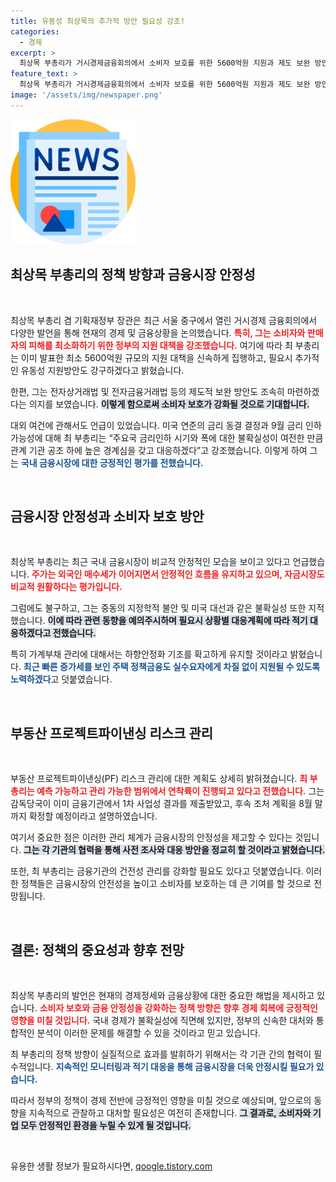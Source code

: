 ```yaml
---
title: 유동성 최상목의 추가적 방안 필요성 강조!
categories:
  - 경제
excerpt: >
  최상목 부총리가 거시경제금융회의에서 소비자 보호를 위한 5600억원 지원과 제도 보완 방안을 신속히 추진하겠다고 밝혔다. 미국 금리 인하 가능성을 언급하며, 국내 금융시장의 안정을 강조했다. 중동 불안 등 불확실성에 대한 경계심도 드러냈다.
feature_text: >
  최상목 부총리가 거시경제금융회의에서 소비자 보호를 위한 5600억원 지원과 제도 보완 방안을 신속히 추진하겠다고 밝혔다. 미국 금리 인하 가능성을 언급하며, 국내 금융시장의 안정을 강조했다. 중동 불안 등 불확실성에 대한 경계심도 드러냈다.
image: '/assets/img/newspaper.png'
---
```


<p><img src="/assets/img/newspaper.png" alt="kimp 속보" /></p>

<h2 data-ke-size="size26">최상목 부총리의 정책 방향과 금융시장 안정성</h2>

<p data-ke-size="size16">&nbsp;</p>

<p>최상목 부총리 겸 기획재정부 장관은 최근 서울 중구에서 열린 거시경제 금융회의에서 다양한 발언을 통해 현재의 경제 및 금융상황을 논의했습니다. <b><span style="color: #ee2323;">특히, 그는 소비자와 판매자의 피해를 최소화하기 위한 정부의 지원 대책을 강조했습니다.</span></b> 여기에 따라 최 부총리는 이미 발표한 최소 5600억원 규모의 지원 대책을 신속하게 집행하고, 필요시 추가적인 유동성 지원방안도 강구하겠다고 밝혔습니다. </p>

<p>한편, 그는 전자상거래법 및 전자금융거래법 등의 제도적 보완 방안도 조속히 마련하겠다는 의지를 보였습니다. <b><span style="background-color: #21538527;">이렇게 함으로써 소비자 보호가 강화될 것으로 기대합니다.</span></b> </p>

<p>대외 여건에 관해서도 언급이 있었습니다. 미국 연준의 금리 동결 결정과 9월 금리 인하 가능성에 대해 최 부총리는 “주요국 금리인하 시기와 폭에 대한 불확실성이 여전한 만큼 관계 기관 공조 하에 높은 경계심을 갖고 대응하겠다”고 강조했습니다. 이렇게 하여 그는 <b><span style="color: #1a5490;">국내 금융시장에 대한 긍정적인 평가를 전했습니다.</span></b> </p>

<p data-ke-size="size16">&nbsp;</p>

<h2 data-ke-size="size26">금융시장 안정성과 소비자 보호 방안</h2>

<p data-ke-size="size16">&nbsp;</p>

<p>최상목 부총리는 최근 국내 금융시장이 비교적 안정적인 모습을 보이고 있다고 언급했습니다. <b><span style="color: #ee2323;">주가는 외국인 매수세가 이어지면서 안정적인 흐름을 유지하고 있으며, 자금시장도 비교적 원활하다는 평가입니다.</span></b> </p>

<p>그럼에도 불구하고, 그는 중동의 지정학적 불안 및 미국 대선과 같은 불확실성 또한 지적했습니다. <b><span style="background-color: #21538527;">이에 따라 관련 동향을 예의주시하며 필요시 상황별 대응계획에 따라 적기 대응하겠다고 전했습니다.</span></b> </p>

<p>특히 가계부채 관리에 대해서는 하향안정화 기조를 확고하게 유지할 것이라고 밝혔습니다. <b><span style="color: #1a5490;">최근 빠른 증가세를 보인 주택 정책금융도 실수요자에게 차질 없이 지원될 수 있도록 노력하겠다</span></b>고 덧붙였습니다. </p>

<p data-ke-size="size16">&nbsp;</p>

<h2 data-ke-size="size26">부동산 프로젝트파이낸싱 리스크 관리</h2>

<p data-ke-size="size16">&nbsp;</p>

<p>부동산 프로젝트파이낸싱(PF) 리스크 관리에 대한 계획도 상세히 밝혀졌습니다. <b><span style="color: #ee2323;">최 부총리는 예측 가능하고 관리 가능한 범위에서 연착륙이 진행되고 있다고 전했습니다.</span></b> 그는 감독당국이 이미 금융기관에서 1차 사업성 결과를 제출받았고, 후속 조처 계획을 8월 말까지 확정할 예정이라고 설명하였습니다. </p>

<p>여기서 중요한 점은 이러한 관리 체계가 금융시장의 안정성을 제고할 수 있다는 것입니다. <b><span style="background-color: #21538527;">그는 각 기관의 협력을 통해 사전 조사와 대응 방안을 정교히 할 것이라고 밝혔습니다.</span></b> </p>

<p>또한, 최 부총리는 금융기관의 건전성 관리를 강화할 필요도 있다고 덧붙였습니다. 이러한 정책들은 금융시장의 안전성을 높이고 소비자를 보호하는 데 큰 기여를 할 것으로 전망됩니다. </p>

<p data-ke-size="size16">&nbsp;</p>

<h2 data-ke-size="size26">결론: 정책의 중요성과 향후 전망</h2>

<p data-ke-size="size16">&nbsp;</p>

<p>최상목 부총리의 발언은 현재의 경제정세와 금융상황에 대한 중요한 해법을 제시하고 있습니다. <b><span style="color: #ee2323;">소비자 보호와 금융 안정성을 강화하는 정책 방향은 향후 경제 회복에 긍정적인 영향을 미칠 것입니다.</span></b> 국내 경제가 불확실성에 직면해 있지만, 정부의 신속한 대처와 통합적인 분석이 이러한 문제를 해결할 수 있을 것이라고 믿고 있습니다. </p>

<p>최 부총리의 정책 방향이 실질적으로 효과를 발휘하기 위해서는 각 기관 간의 협력이 필수적입니다. <b><span style="color: #1a5490;">지속적인 모니터링과 적기 대응을 통해 금융시장을 더욱 안정시킬 필요가 있습니다.</span></b>  </p>

<p>따라서 정부의 정책이 경제 전반에 긍정적인 영향을 미칠 것으로 예상되며, 앞으로의 동향을 지속적으로 관찰하고 대처할 필요성은 여전히 존재합니다. <b><span style="background-color: #21538527;">그 결과로, 소비자와 기업 모두 안정적인 환경을 누릴 수 있게 될 것입니다.</span></b></p>

<p data-ke-size="size16">&nbsp;</p>
유용한 생활 정보가 필요하시다면, <a href="https://qoogle.tistory.com" rel="dofollow">qoogle.tistory.com</a>


